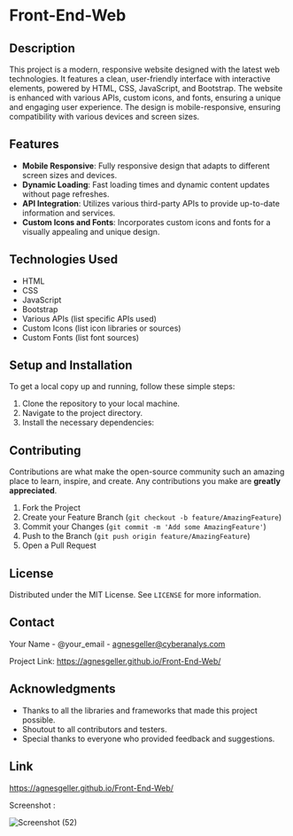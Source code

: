 # Front-End-Web

## Description

This project is a modern, responsive website designed with the latest web technologies. It features a clean, user-friendly interface with interactive elements, powered by HTML, CSS, JavaScript, and Bootstrap. The website is enhanced with various APIs, custom icons, and fonts, ensuring a unique and engaging user experience. The design is mobile-responsive, ensuring compatibility with various devices and screen sizes.

## Features

- **Mobile Responsive**: Fully responsive design that adapts to different screen sizes and devices.
- **Dynamic Loading**: Fast loading times and dynamic content updates without page refreshes.
- **API Integration**: Utilizes various third-party APIs to provide up-to-date information and services.
- **Custom Icons and Fonts**: Incorporates custom icons and fonts for a visually appealing and unique design.

## Technologies Used

- HTML
- CSS
- JavaScript
- Bootstrap
- Various APIs (list specific APIs used)
- Custom Icons (list icon libraries or sources)
- Custom Fonts (list font sources)

## Setup and Installation

To get a local copy up and running, follow these simple steps:

1. Clone the repository to your local machine.
2. Navigate to the project directory.
3. Install the necessary dependencies:

## Contributing

Contributions are what make the open-source community such an amazing place to learn, inspire, and create. Any contributions you make are **greatly appreciated**.

1. Fork the Project
2. Create your Feature Branch (`git checkout -b feature/AmazingFeature`)
3. Commit your Changes (`git commit -m 'Add some AmazingFeature'`)
4. Push to the Branch (`git push origin feature/AmazingFeature`)
5. Open a Pull Request

## License

Distributed under the MIT License. See `LICENSE` for more information.

## Contact

Your Name - @your_email - agnesgeller@cyberanalys.com

Project Link: https://agnesgeller.github.io/Front-End-Web/

## Acknowledgments

- Thanks to all the libraries and frameworks that made this project possible.
- Shoutout to all contributors and testers.
- Special thanks to everyone who provided feedback and suggestions.





## Link

https://agnesgeller.github.io/Front-End-Web/

Screenshot :


![Screenshot (52)](https://github.com/AgnesGeller/Front-End-Web/assets/147996856/9b946d20-cb83-43ea-8791-7f6c9804f5e6)